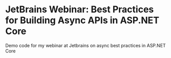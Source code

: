 # JetBrains Webinar: Best Practices for Building Async APIs in ASP.NET Core
Demo code for my webinar at Jetbrains on async best practices in ASP.NET Core
